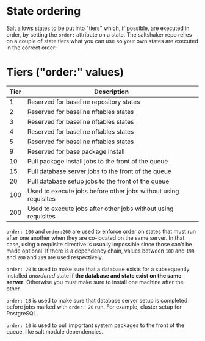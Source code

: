 # State ordering

Salt allows states to be put into "tiers" which, if possible, are executed in
order, by setting the `order:` attribute on a state. The saltshaker repo
relies on a couple of state tiers what you can use so your own states are
executed in the correct order:

# Tiers ("order:" values)

Tier | Description
-----|-----------------------------------------------------
   1 | Reserved for baseline repository states
   2 | Reserved for baseline nftables states
   3 | Reserved for baseline nftables states
   4 | Reserved for baseline nftables states
   5 | Reserved for baseline nftables states
   9 | Reserved for base package install
  10 | Pull package install jobs to the front of the queue
  15 | Pull database server jobs to the front of the queue
  20 | Pull database setup jobs to the front of the queue
 100 | Used to execute jobs before other jobs without using requisites
 200 | Used to execute jobs after other jobs without using requisites
 
`order: 100` and `order:200` are used to enforce order on states that
must run after one another when they are co-located on the same server. In
that case, using a requisite directive is usually impossible since those
can't be made optional. If there is a dependency chain, values between `100`
and `199` and `200` and `299` are used respectively.

`order: 20` is used to make sure that a database exists for a subsequently
installed *unordered* state if **the database and state exist on the same 
server**. Otherwise you must make sure to install one machine after the other.

`order: 15` is used to make sure that database server setup is completed before
jobs marked with `order: 20` run. For example, cluster setup for PostgreSQL.

`order: 10` is used to pull important system packages to the front of the
queue, like salt module dependencies.
